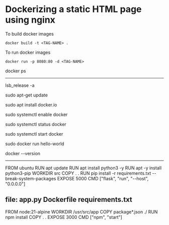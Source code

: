 # Dockerizing a static HTML page using nginx

To build docker images

```
docker build -t <TAG-NAME> .
```

To run docker images

```
docker run -p 8080:80 -d <TAG-NAME>
```


docker ps

-------------

lsb_release -a

sudo apt-get update

sudo apt install docker.io

sudo systemctl enable docker

sudo systemctl status docker

sudo systemctl start docker

sudo docker run hello-world

docker --version

--------------------
FROM ubuntu
RUN apt update
RUN apt install python3 -y
RUN apt -y install python3-pip
WORKDIR src
COPY . .
RUN pip install -r requirements.txt --break-system-packages
EXPOSE 5000
CMD ["flask", "run", "--host", "0.0.0.0"]

file: app.py  Dockerfile  requirements.txt
------------------------------------------------

FROM node:21-alpine
WORKDIR /usr/src/app
COPY package*.json ./
RUN npm install
COPY . .
EXPOSE 3000
CMD ["npm", "start"]
